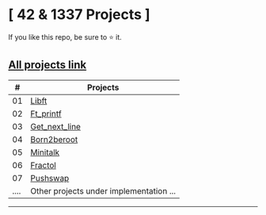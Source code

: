 # [ 42 & 1337 Projects ]

If you like this repo, be sure to ⭐ it.

## [All projects link](https://github.com/achnouri) 



|  #   | Projects                                                                                                                                   |
| ---  | -------------------------------------------------------------------------------------------------------------------------------------------|
|  01   | [Libft](https://github.com/achnouri/libft)                                                                                                | 
|  02   | [Ft_printf](https://github.com/achnouri/ft_printf)                                                                                        | 
|  03   | [Get_next_line](https://github.com/achnouri/get_next_line)                                                                                | 
|  04   | [Born2beroot](https://github.com/achnouri/Born2beroot)                                                                                    |
|  05   | [Minitalk](https://github.com/achnouri/Minitalk)                                                                                          |
|  06   | [Fractol](https://github.com/achnouri/Fractol)                                                                                            | 
|  07   | [Pushswap](https://github.com/achnouri/Push_swap)                                                                                         |
| ....  | Other projects under implementation ...                                                                                                   |
<hr>
